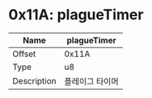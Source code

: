 # 0x11A: plagueTimer

| Name | plagueTimer |
| ----| ------------ |
| Offset | 0x11A |
| Type | u8 |
| Description | 플레이그 타이머 |<br>

